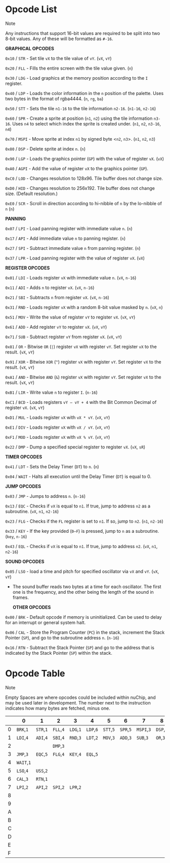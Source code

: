 # Opcode List

> [!NOTE]
> Any instructions that support 16-bit values are required to be split into two 8-bit values. Any of these will be formatted as `#-16`.

  **GRAPHICAL OPCODES**

`0x10` / `STR` - Set tile `vX` to the tile value of `vY`. (`vX`, `vY`)

`0x20` / `FLL` - Fills the entire screen with the tile value given. (`n`)

`0x30` / `LDG` - Load graphics at the memory position according to the `I` register.

`0x40` / `LDP` - Loads the color information in the `n` position of the palette. Uses two bytes in the format of rgba4444. (`n`, `rg`, `ba`) 

`0x50` / `STT` - Sets the tile `n1-16` to the tile information `n2-16`. (`n1-16`, `n2-16`)

`0x60` / `SPR` - Create a sprite at position (`n1`, `n2`) using the tile information `n3-16`. Uses `n4` to select which index the sprite is created under. (`n1`, `n2`, `n3-16`, `n4`)

`0x70` / `MSPI` - Move sprite at index `n1` by signed byte <`n2`, `n3`>. (`n1`, `n2`, `n3`)

`0x80` / `DSP` - Delete sprite at index `n`. (`n`)

`0x90` / `LGP` - Loads the graphics pointer (`GP`) with the value of register `vX`. (`vX`)

`0xA0` / `AGPI` - Add the value of register `vX` to the graphics pointer (`GP`).

`0xC0` / `LOD` - Changes resolution to 128x96. Tile buffer does not change size.

`0xD0` / `HID` - Changes resolution to 256x192. Tile buffer does not change size. (Default resolution.)

`0xE0` / `SCR` - Scroll in direction according to hi-nibble of `n` by the lo-nibble of `n` (`n`)

  **PANNING**

`0x07` / `LPI` - Load panning register with immediate value `n`. (`n`)

`0x17` / `API` - Add immediate value `n` to panning register. (`n`)

`0x27` / `SPI` - Subtract immediate value `n` from panning register. (`n`)

`0x37` / `LPR` - Load panning register with the value of register `vX`. (`vX`)

  **REGISTER OPCODES**

`0x01` / `LDI` - Loads register `vX` with immediate value `n`. (`vX`, `n-16`)

`0x11` / `ADI` - Adds `n` to register `vX`. (`vX`, `n-16`)

`0x21` / `SBI` - Subtracts `n` from register `vX`. (`vX`, `n-16`)

`0x31` / `RND` - Loads register `vX` with a random 8-bit value masked by `n`. (`vX`, `n`)

`0x51` / `MOV` - Write the value of register `vY` to register `vX`. (`vX`, `vY`)

`0x61` / `ADD` - Add register `vY` to register `vX`. (`vX`, `vY`)

`0x71` / `SUB` - Subtract register `vY` from register `vX`. (`vX`, `vY`)

`0x81` / `OR` - Bitwise `OR` (`|`) register `vX` with register `vY`. Set register `vX` to the result. (`vX`, `vY`)

`0x91` / `XOR` - Bitwise `XOR` (`^`) register `vX` with register `vY`. Set register `vX` to the result. (`vX`, `vY`)

`0xA1` / `AND` - Bitwise `AND` (`&`) register `vX` with register `vY`. Set register `vX` to the result. (`vX`, `vY`)

`0xB1` / `LIR` - Write value `n` to register `I`. (`n-16`)

`0xC1` / `BCD` - Loads registers `vY – vY + 4` with the Bit Common Decimal of register `vX`. (`vX`, `vY`)

`0xD1` / `MUL` - Loads register `vX` with `vX * vY`. (`vX`, `vY`)

`0xE1` / `DIV` - Loads register `vX` with `vX / vY`. (`vX`, `vY`)

`0xF1` / `MOD` - Loads register `vX` with `vX % vY`. (`vX`, `vY`)

`0x22` / `DMP` - Dump a specified special register to register `vX`. (`vX`, `sR`)

  **TIMER OPCODES**

`0x41` / `LDT` - Sets the Delay Timer (`DT`) to `n`. (`n`)

`0x04` / `WAIT` - Halts all execution until the Delay Timer (`DT`) is equal to 0.

  **JUMP OPCODES**

`0x03` / `JMP` - Jumps to address `n`. (`n-16`)

`0x13` / `EQC` - Checks if `vX` is equal to `n1`. If true, jump to address `n2` as a subroutine. (`vX`, `n1`, `n2-16`)

`0x23` / `FLG` - Checks if the `FL` register is set to `n1`. If so, jump to `n2`. (`n1`, `n2-16`)

`0x33` / `KEY` - If the key provided (`0–⁠F`) is pressed, jump to `n` as a subroutine. (`key`, `n-16`)

`0x43` / `EQL` - Checks if `vX` is equal to `n1`. If true, jump to address `n2`. (`vX`, `n1`, `n2-16`)

  **SOUND OPCODES**

`0x05` / `LSO` - load a time and pitch for specified oscillator via `vX` and `vY`. (`vX`, `vY`)
- The sound buffer reads two bytes at a time for each oscillator. The first one is the frequency, and the other being the length of the sound in frames.

  **OTHER OPCODES**

`0x00` / `BRK` - Default opcode if memory is uninitialized. Can be used to delay for an interrupt or general system halt.

`0x06` / `CAL` - Store the Program Counter (`PC`) in the stack, increment the Stack Pointer (`SP`), and go to the subroutine address `n`. (`n-16`)

`0x16` / `RTN` - Subtract the Stack Pointer (`SP`) and go to the address that is indicated by the Stack Pointer (`SP`) within the stack.

# Opcode Table

> [!NOTE]
> Empty Spaces are where opcodes could be included within nuChip, and may be used later in development.
> The number next to the instruction indicates how many bytes are fetched, minus one.

| |0|1|2|3|4|5|6|7|8|9|A|B|C|D|E|F|
|-|-|-|-|-|-|-|-|-|-|-|-|-|-|-|-|-|
|0|`BRK`,`1`|`STR`,`1`|`FLL`,`4`|`LDG`,`1`|`LDP`,`6`|`STT`,`5`|`SPR`,`5`|`MSPI`,`3`|`DSP`,`3`|`LGP`,`3`|`AGPI`,`2`| |`LOD`,`1`|`HID`,`1`|`SCR`,`2`| |
|1|`LDI`,`4`|`ADI`,`4`|`SBI`,`4`|`RND`,`3`|`LDT`,`2`|`MOV`,`3`|`ADD`,`3`|`SUB`,`3`|`OR`,`3`|`XOR`,`3`|`AND`,`3`|`LDIR`,`3`|`BCD`,`3`|`MUL`,`3`|`DIV`,`3`|`MOD`,`3`|
|2| | |`DMP`,`3`| | | | | | | | | | | | | |
|3|`JMP`,`3`|`EQC`,`5`|`FLG`,`4`|`KEY`,`4`|`EQL`,`5`| | | | | | | | | | | |
|4|`WAIT`,`1`| | | | | | | | | | | | | | | |
|5|`LSO`,`4`|`USS`,`2`| | | | | | | | | | | | | | |
|6|`CAL`,`3`|`RTN`,`1`| | | | | | | | | | | | | | |
|7|`LPI`,`2`|`API`,`2`|`SPI`,`2`|`LPR`,`2`| | | | | | | | | | | | |
|8| | | | | | | | | | | | | | | | |
|9| | | | | | | | | | | | | | | | |
|A| | | | | | | | | | | | | | | | |
|B| | | | | | | | | | | | | | | | |
|C| | | | | | | | | | | | | | | | |
|D| | | | | | | | | | | | | | | | |
|E| | | | | | | | | | | | | | | | |
|F| | | | | | | | | | | | | | | | |

